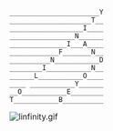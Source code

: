     ______________________Y
    ____________________T__
    __________________I____
    ________________N______
    ______________I___A____
    ____________F_______N__
    __________N___________D
    ________I___________N__
    ______L___________O____
    ____ ___________Y______
    __O___________E________
    T___________B__________

![linfinity.gif](https://bitbucket.org/repo/kabzjk/images/3063319259-linfinity.gif)